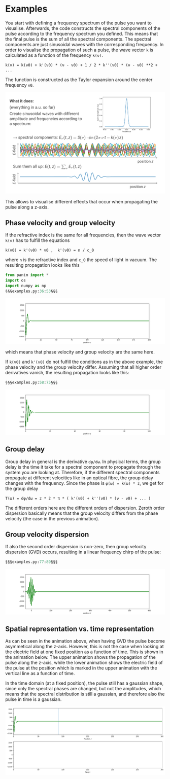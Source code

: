 # Examples

You start with defining a frequency spectrum of the pulse you want to visualise.
Afterwards, the code constructs the spectral components of the pulse according
to the frequency spectrum you defined. This means that the final pulse is the 
sum of all the spectral components. The spectral components are just sinusoidal
waves with the corresponding frequency. In order to visualise the propagation 
of such a pulse, the wave vector `k` is calculated as a function of the
frequency `k(ν)`. 

    k(ν) = k(ν0) + k'(ν0) * (ν - ν0) + 1 / 2 * k''(ν0) * (ν - ν0) **2 + ...

The function is constructed as the Taylor expansion around the center
frequency `ν0`.

![](../../plots/what_it_does.png)

This allows to visualise different effects that occur when
propagating the pulse along a z-axis.

## Phase velocity and group velocity

If the refractive index is the same for all frequencies, then the wave vector
`k(ν)` has to fulfill the equations

    k(ν0) = k'(ν0) * ν0 ,  k'(ν0) = n / c_0

where `n` is the refractive index and `c_0` the speed of light in vacuum. The
resulting propagation looks like this

<!-- append examples_for_ci.py -->
```py
from panim import *
import os
import numpy as np
§§§examples.py:36:53§§§
```

![](../../animations/group_equal_phase.gif)

which means that phase velocity and group velocity are the same here.

If `k(ν0)` and `k'(ν0)` do not fulfill the conditions as in the above 
example, the phase velocity and the group velocity differ.
Assuming that all higher order derivatives vanish, the resulting
propagation looks like this:

<!-- append examples_for_ci.py -->
```py
§§§examples.py:58:75§§§
```

![](../../animations/group_delay.gif)


## Group delay

Group delay in general is the derivative `dφ/dω`. In physical terms, the group
delay is the time it take for a spectral component to propagate through the
system you are looking at. Therefore, if the different spectral components
propagate at different velocities like in an optical fibre, the group delay
changes with the frequency. 
Since the phase is `φ(ω) = k(ω) * z`, we get for the group delay

    T(ω) = dφ/dω = z * 2 * π * ( k'(ν0) + k''(ν0) * (ν - ν0) + ... )

The different orders here are the different orders of dispersion.
Zeroth order dispersion basically means that the group velocity differs from
the phase velocity (the case in the previous animation).


## Group velocity dispersion

If also the second order dispersion is non-zero, then group 
velocity dispersion (GVD) occurs, resulting in a linear frequency chirp 
of the pulse:

<!-- append examples_for_ci.py -->
```py
§§§examples.py:77:89§§§
```

![](../../animations/group_velocity_dispersion.gif)


## Spatial representation vs. time representation

As can be seen in the animation above, when having GVD the pulse become 
asymmetical along the z-axis. However, this is not the case when looking at the
electric field at one fixed position as a function of time.
This is shown in the animation below. The upper animation shows the propagation
of the pulse along the z-axis, while the lower animation shows the electric
field of the pulse at the position which is marked in the upper animation with
the vertical line as a function of time.

In the time domain (at a fixed position), the pulse still has a gaussian shape, 
since only the spectral phases are changed, but not the amplitudes, which means
that the spectral distribution is still a gaussian, and therefore also the
pulse in time is a gaussian.

![](../../animations/spatial_vs_time.gif)

